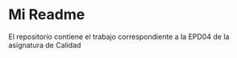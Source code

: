 # Mi Readme
El repositorio contiene el trabajo correspondiente a la EPD04 de la asignatura de Calidad
